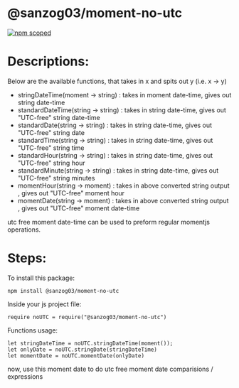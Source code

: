 # @sanzog03/moment-no-utc

[![npm scoped](https://travis-ci.org/joemccann/dillinger.svg?branch=master)](https://travis-ci.org/joemccann/dillinger)

# Descriptions:
Below are the available functions, that takes in x and spits out y (i.e. x -> y)

  - stringDateTime(moment -> string) : takes in moment date-time, gives out string date-time
  - standardDateTime(string -> string) : takes in string date-time, gives out "UTC-free" string date-time
  - standardDate(string -> string) : takes in string date-time, gives out "UTC-free" string date
  - standardTime(string -> string) : takes in string date-time, gives out "UTC-free" string time
  - standardHour(string -> string) : takes in string date-time, gives out "UTC-free" string hour
  - standardMinute(string -> string) : takes in string date-time, gives out "UTC-free" string minutes
  - momentHour(string -> moment) : takes in above converted string output , gives out "UTC-free" moment hour
  - momentDate(string -> moment) : takes in above converted string output , gives out "UTC-free" moment date-time

utc free moment date-time can be used to preform regular momentjs operations.

# Steps:

To install this package:
```
npm install @sanzog03/moment-no-utc
```

Inside your js project file:
```
require noUTC = require("@sanzog03/moment-no-utc")
```

Functions usage:
```
let stringDateTime = noUTC.stringDateTime(moment());
let onlyDate = noUTC.stringDate(stringDateTime)
let momentDate = noUTC.momentDate(onlyDate)
```

now, use this moment date to do utc free moment date comparisions / expressions
